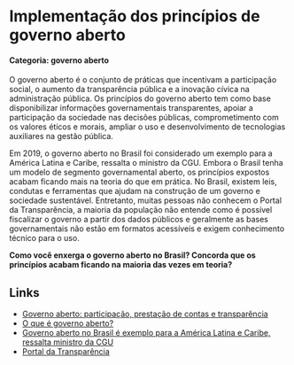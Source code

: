 # Implementação dos princípios de governo aberto

#### Categoria: governo aberto

O governo aberto é o conjunto de práticas que incentivam a participação social,
o aumento da transparência pública e a inovação cívica na administração pública.
Os princípios do governo aberto tem como base disponibilizar informações
governamentais transparentes, apoiar a participação da sociedade nas decisões
públicas, comprometimento com os valores éticos e morais, ampliar o uso e
desenvolvimento de tecnologias auxiliares na gestão pública.

Em 2019, o governo aberto no Brasil foi considerado um exemplo para a América
Latina e Caribe, ressalta o ministro da CGU. Embora o Brasil tenha um modelo de
segmento governamental aberto, os princípios expostos acabam ficando mais na
teoria do que em prática. No Brasil, existem leis, condutas e ferramentas que
ajudam na construção de um governo e sociedade sustentável. Entretanto, muitas
pessoas não conhecem o Portal da Transparência, a maioria da população não
entende como é possível fiscalizar o governo a partir dos dados públicos e
geralmente as bases governamentais não estão em formatos acessíveis e exigem
conhecimento técnico para o uso.

**Como você enxerga o governo aberto no Brasil? Concorda que os princípios 
acabam ficando na maioria das vezes em teoria?**

## Links

- [Governo aberto: participação, prestação de contas e transparência](https://www.gov.br/cgu/pt-br/governo-aberto/central-de-conteudo/videos/videos-home/governo-aberto-participacao-prestacao-de-contas-e-transparencia)
- [O que é governo aberto?](https://www.colab.re/conteudo/o-que-e-governo-aberto)
- [Governo aberto no Brasil é exemplo para a América Latina e Caribe, ressalta ministro da CGU](https://www.cg.df.gov.br/governo-aberto-no-brasil-e-exemplo-para-a-america-latina-e-caribe-ressalta-ministro-da-cgu/)
- [Portal da Transparência](https://www.portaltransparencia.gov.br/)
